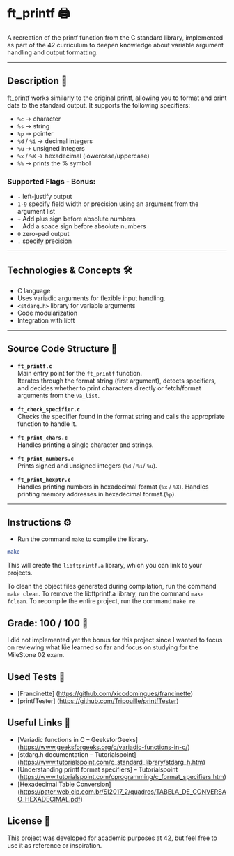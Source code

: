 # ft_printf 🖨️ 
A recreation of the printf function from the C standard library, implemented as part of the 42 curriculum to deepen knowledge about variable argument handling and output formatting.

---
## Description 📜
ft_printf works similarly to the original printf, allowing you to format and print data to the standard output.
It supports the following specifiers:

- `%c` → character
- `%s` → string
- `%p` → pointer
- `%d` / `%i` → decimal integers
- `%u` → unsigned integers
- `%x` / `%X` → hexadecimal (lowercase/uppercase)
- `%%` → prints the % symbol
### Supported Flags - Bonus:
- `-` left-justify output
- `1-9` specify field width or precision using an argument from the argument list
- `+` Add plus sign before absolute numbers
- ` ` Add a space sign before absolute numbers
- `0` zero-pad output
- `.` specify precision
---
## Technologies & Concepts 🛠️ 
- C language
- Uses variadic arguments for flexible input handling.
- `<stdarg.h>` library for variable arguments
- Code modularization
- Integration with libft
---
## Source Code Structure 📂
* **`ft_printf.c`**  
  Main entry point for the `ft_printf` function.  
  Iterates through the format string (first argument), detects specifiers, and decides whether to print characters directly or fetch/format arguments from the `va_list`.

* **`ft_check_specifier.c`**  
  Checks the specifier found in the format string and calls the appropriate function to handle it.

* **`ft_print_chars.c`**  
  Handles printing a single character and strings.

* **`ft_print_numbers.c`**  
  Prints signed and unsigned integers (`%d` / `%i`/ `%u`).

* **`ft_print_hexptr.c`**  
  Handles printing numbers in hexadecimal format (`%x` / `%X`).
  Handles printing memory addresses in hexadecimal format.(`%p`).
---

## Instructions ⚙️
- Run the command `make` to compile the  library.
```bash
make
```
This will create the `libftprintf.a` library, which you can link to your projects.

To clean the object files generated during compilation, run the command `make clean`.
To remove the libftprintf.a library, run the command `make fclean`.
To recompile the entire project, run the command `make re`.

## Grade: 100 / 100 🏅
I did not implemented yet the bonus for this project since I wanted to focus on reviewing what Iǘe learned so far and focus on studying for the MileStone 02 exam.

## Used Tests 🧪
- [Francinette] (https://github.com/xicodomingues/francinette)
- [printfTester] (https://github.com/Tripouille/printfTester)

## Useful Links 🔗
- [Variadic functions in C – GeeksforGeeks] (https://www.geeksforgeeks.org/c/variadic-functions-in-c/)
- [stdarg.h documentation – Tutorialspoint] (https://www.tutorialspoint.com/c_standard_library/stdarg_h.htm)
- [Understanding printf format specifiers] – Tutorialspoint (https://www.tutorialspoint.com/cprogramming/c_format_specifiers.htm)
- [Hexadecimal Table Conversion] (https://pater.web.cip.com.br/SI2017_2/quadros/TABELA_DE_CONVERSAO_HEXADECIMAL.pdf)

## License 📜
This project was developed for academic purposes at 42, but feel free to use it as reference or inspiration.